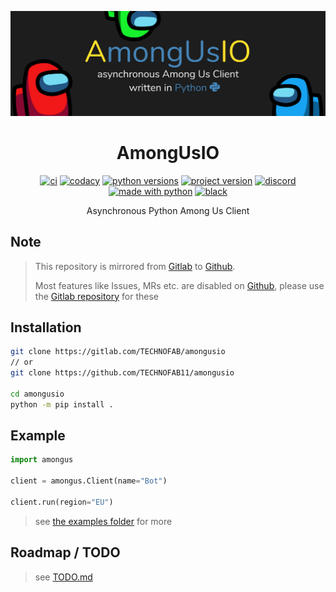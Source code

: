 <div align="center">

![banner](.images/banner.png)

# AmongUsIO
[![ci](https://gitlab.com/TECHNOFAB/amongusio/badges/master/pipeline.svg?key_text=Pipeline)](https://gitlab.com/TECHNOFAB/amongusio/-/commits/master)
[![codacy](https://img.shields.io/codacy/grade/7a406c97da5546488d4a28829ce7134e?label=Code%20Quality&logo=codacy)](https://www.codacy.com/gl/TECHNOFAB/amongusio)
[![python versions](https://img.shields.io/pypi/pyversions/amongus?label=Versions&logo=python&logoColor=white)](https://pypi.org/project/amongus/)
[![project version](https://img.shields.io/pypi/v/amongus?label=PyPi&logo=pypi&color=%23FFD43B&logoColor=white)](https://pypi.org/project/amongus/)
[![discord](https://img.shields.io/discord/747858042007060613?color=7289da&label=Discord&logo=discord&logoColor=white)](https://tecf.de/amongusio-discord)
[![made with python](https://img.shields.io/badge/Made%20with-Python-007ec6.svg)](https://www.python.org/)
[![black](https://img.shields.io/badge/Code%20Style-black-000.svg)](https://github.com/psf/black)

Asynchronous Python Among Us Client

</div>

## Note
> This repository is mirrored from [Gitlab][gitlab-repo] to [Github][github-repo].
> 
> Most features like Issues, MRs etc. are disabled on [Github][github-repo], please use the
> [Gitlab repository][gitlab-repo] for these

## Installation
```sh
git clone https://gitlab.com/TECHNOFAB/amongusio
// or 
git clone https://github.com/TECHNOFAB11/amongusio

cd amongusio
python -m pip install . 
```

## Example
```python
import amongus

client = amongus.Client(name="Bot")

client.run(region="EU")
```
> see [the examples folder](examples) for more


[gitlab-repo]: https://gitlab.com/TECHNOFAB/amongusio
[github-repo]: https://github.com/TECHNOFAB11/amongusio

## Roadmap / TODO

> see [TODO.md](TODO.md)
